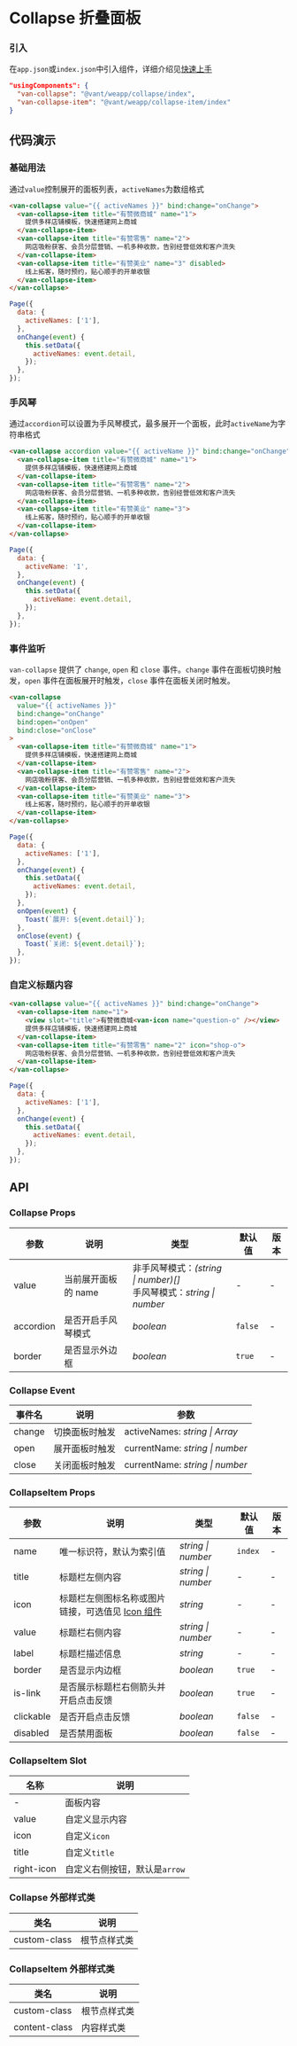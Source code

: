 # Collapse 折叠面板

### 引入

在`app.json`或`index.json`中引入组件，详细介绍见[快速上手](#/quickstart#yin-ru-zu-jian)

```json
"usingComponents": {
  "van-collapse": "@vant/weapp/collapse/index",
  "van-collapse-item": "@vant/weapp/collapse-item/index"
}
```

## 代码演示

### 基础用法

通过`value`控制展开的面板列表，`activeNames`为数组格式

```html
<van-collapse value="{{ activeNames }}" bind:change="onChange">
  <van-collapse-item title="有赞微商城" name="1">
    提供多样店铺模板，快速搭建网上商城
  </van-collapse-item>
  <van-collapse-item title="有赞零售" name="2">
    网店吸粉获客、会员分层营销、一机多种收款，告别经营低效和客户流失
  </van-collapse-item>
  <van-collapse-item title="有赞美业" name="3" disabled>
    线上拓客，随时预约，贴心顺手的开单收银
  </van-collapse-item>
</van-collapse>
```

```javascript
Page({
  data: {
    activeNames: ['1'],
  },
  onChange(event) {
    this.setData({
      activeNames: event.detail,
    });
  },
});
```

### 手风琴

通过`accordion`可以设置为手风琴模式，最多展开一个面板，此时`activeName`为字符串格式

```html
<van-collapse accordion value="{{ activeName }}" bind:change="onChange">
  <van-collapse-item title="有赞微商城" name="1">
    提供多样店铺模板，快速搭建网上商城
  </van-collapse-item>
  <van-collapse-item title="有赞零售" name="2">
    网店吸粉获客、会员分层营销、一机多种收款，告别经营低效和客户流失
  </van-collapse-item>
  <van-collapse-item title="有赞美业" name="3">
    线上拓客，随时预约，贴心顺手的开单收银
  </van-collapse-item>
</van-collapse>
```

```javascript
Page({
  data: {
    activeName: '1',
  },
  onChange(event) {
    this.setData({
      activeName: event.detail,
    });
  },
});
```

### 事件监听

`van-collapse` 提供了 `change`, `open` 和 `close` 事件。`change` 事件在面板切换时触发，`open` 事件在面板展开时触发，`close` 事件在面板关闭时触发。

```html
<van-collapse
  value="{{ activeNames }}"
  bind:change="onChange"
  bind:open="onOpen"
  bind:close="onClose"
>
  <van-collapse-item title="有赞微商城" name="1">
    提供多样店铺模板，快速搭建网上商城
  </van-collapse-item>
  <van-collapse-item title="有赞零售" name="2">
    网店吸粉获客、会员分层营销、一机多种收款，告别经营低效和客户流失
  </van-collapse-item>
  <van-collapse-item title="有赞美业" name="3">
    线上拓客，随时预约，贴心顺手的开单收银
  </van-collapse-item>
</van-collapse>
```

```javascript
Page({
  data: {
    activeNames: ['1'],
  },
  onChange(event) {
    this.setData({
      activeNames: event.detail,
    });
  },
  onOpen(event) {
    Toast(`展开: ${event.detail}`);
  },
  onClose(event) {
    Toast(`关闭: ${event.detail}`);
  },
});
```

### 自定义标题内容

```html
<van-collapse value="{{ activeNames }}" bind:change="onChange">
  <van-collapse-item name="1">
    <view slot="title">有赞微商城<van-icon name="question-o" /></view>
    提供多样店铺模板，快速搭建网上商城
  </van-collapse-item>
  <van-collapse-item title="有赞零售" name="2" icon="shop-o">
    网店吸粉获客、会员分层营销、一机多种收款，告别经营低效和客户流失
  </van-collapse-item>
</van-collapse>
```

```javascript
Page({
  data: {
    activeNames: ['1'],
  },
  onChange(event) {
    this.setData({
      activeNames: event.detail,
    });
  },
});
```

## API

### Collapse Props

| 参数 | 说明 | 类型 | 默认值 | 版本 |
| --- | --- | --- | --- | --- |
| value | 当前展开面板的 name | 非手风琴模式：_(string \| number)[]_<br>手风琴模式：_string \| number_ | - | - |
| accordion | 是否开启手风琴模式 | _boolean_ | `false` | - |
| border | 是否显示外边框 | _boolean_ | `true` | - |

### Collapse Event

| 事件名 | 说明           | 参数                           |
| ------ | -------------- | ------------------------------ |
| change | 切换面板时触发 | activeNames: _string \| Array_ |
| open | 展开面板时触发 | currentName: _string \| number_ |
| close | 关闭面板时触发 | currentName: _string \| number_ |

### CollapseItem Props

| 参数 | 说明 | 类型 | 默认值 | 版本 |
| --- | --- | --- | --- | --- |
| name | 唯一标识符，默认为索引值 | _string \| number_ | `index` | - |
| title | 标题栏左侧内容 | _string \| number_ | - | - |
| icon | 标题栏左侧图标名称或图片链接，可选值见 [Icon 组件](#/icon) | _string_ | - | - |
| value | 标题栏右侧内容 | _string \| number_ | - | - |
| label | 标题栏描述信息 | _string_ | - | - |
| border | 是否显示内边框 | _boolean_ | `true` | - |
| is-link | 是否展示标题栏右侧箭头并开启点击反馈 | _boolean_ | `true` | - |
| clickable | 是否开启点击反馈 | _boolean_ | `false` | - |
| disabled | 是否禁用面板 | _boolean_ | `false` | - |

### CollapseItem Slot

| 名称       | 说明                          |
| ---------- | ----------------------------- |
| -          | 面板内容                      |
| value      | 自定义显示内容                |
| icon       | 自定义`icon`                  |
| title      | 自定义`title`                 |
| right-icon | 自定义右侧按钮，默认是`arrow` |

### Collapse 外部样式类

| 类名         | 说明         |
| ------------ | ------------ |
| custom-class | 根节点样式类 |

### CollapseItem 外部样式类

| 类名          | 说明         |
| ------------- | ------------ |
| custom-class  | 根节点样式类 |
| content-class | 内容样式类   |
